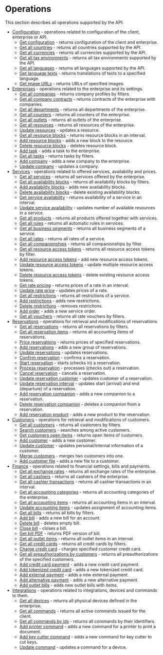 # Operations

This section describes all operations supported by the API:

* [Configuration](configuration.md) - operations related to configuration of the client, enterprise or API.
  * [Get configuration](configuration.md#get-configuration) - returns configuration of the client and enterprise.
  * [Get all countries](configuration.md#get-all-countries) - returns all countries supported by the API.
  * [Get all currencies](configuration.md#get-all-currencies) - returns all currencies supported by the API.
  * [Get all tax environments](configuration.md#get-all-tax-environments) - returns all tax environments supported by the API.
  * [Get all languages](configuration.md#get-all-languages) - returns all languages supported by the API.
  * [Get language texts](configuration.md#get-language-texts) - returns translations of texts to a specified language.
  * [Get image URLs](configuration.md#get-image-urls) - returns URLs of specified images.
* [Enterprises](enterprises.md) - operations related to the enterprise and its settings.
  * [Get all companies](enterprises.md#get-all-companies) - returns company profiles by filters.
  * [Get all company contracts](enterprises.md#get-all-company-contracts) - returns contracts of the enterprise with companies.
  * [Get all departments](enterprises.md#get-all-departments) - returns all departments of the enterprise.
  * [Get all counters](enterprises.md#get-all-counters) - returns all counters of the enterprise.
  * [Get all outlets](enterprises.md#get-all-outlets) - returns all outlets of the enterprise.
  * [Get all resources](enterprises.md#get-all-resources) - returns all resources of the enterprise.
  * [Update resources](enterprises.md#update-resources) - updates a resource.
  * [Get all resource blocks](enterprises.md#get-all-resource-blocks) - returns resource blocks in an interval.
  * [Add resource blocks](enterprises.md#add-resource-block) - adds a new block to the resource.
  * [Delete resource blocks](enterprises.md#delete-resource-blocks) - deletes resource block.
  * [Add task](enterprises.md#add-task) - adds a task to the enterprise.
  * [Get all tasks](enterprises.md#get-all-tasks) - returns tasks by filters.
  * [Add company](enterprises.md#add-company) - adds a new company to the enterprise.
  * [Update company](enterprises.md#update-company) - updates a company.
* [Services](services.md) - operations related to offered services, availability and prices.
  * [Get all services](services.md#get-all-services) - returns all services offered by the enterprise.
  * [Get all availability blocks](services.md#get-all-availability-blocks) - returns all availability blocks by filters.
  * [Add availability blocks](services.md#add-availability-blocks) - adds new availability blocks.
  * [Delete availability blocks](services.md#delete-availability-blocks) - delete existing availability blocks.
  * [Get service availability](services.md#get-service-availability) - returns availability of a service in an interval.
  * [Update service availability](services.md#update-service-availability) - updates number of available resources in a service.
  * [Get all products](services.md#get-all-products) - returns all products offered together with services.
  * [Get all rules](services.md#get-all-rules) - returns all automatic rules in services.
  * [Get all business segments](services.md#get-all-business-segments) - returns all business segments of a service.
  * [Get all rates](services.md#get-all-rates) - returns all rates of a service.
  * [Get all companionships](services.md#get-all-companionships) - returns all companionships by filter.
  * [Get all resource access tokens](services.md#get-all-resource-access-tokens) - returns all resource access tokens by filter.
  * [Add resource access tokens](services.md#add-resource-access-tokens) - add new resource access tokens.
  * [Update resource access tokens](services.md#update-resource-access-tokens) - update multiple resource access tokens.
  * [Delete resource access tokens](services.md#delete-resource-access-tokens) - delete existing resource access tokens.
  * [Get rate pricing](services.md#get-rate-pricing) - returns prices of a rate in an interval.
  * [Update rate price](services.md#update-rate-price) - updates prices of a rate.
  * [Get all restrictions](services.md#get-all-restrictions) - returns all restrictions of a service.
  * [Add restrictions](services.md#add-restrictions) - adds new restrictions.
  * [Delete restrictions](services.md#delete-restrictions) - removes restrictions.
  * [Add order](services.md#add-order) - adds a new service order.
  * [Get all vouchers](services.md#get-all-vouchers) - returns all rate vouchers by filters.
* [Reservations](reservations.md) - operations for retrieval and modifications of reservations.
  * [Get all reservations](reservations.md#get-all-reservations) - returns all reservations by filters.
  * [Get all reservation items](reservations.md#get-all-reservation-items) - returns all accounting items of reservations. 
  * [Price reservations](reservations.md#price-reservations) - returns prices of specified reservations.
  * [Add reservations](reservations.md#add-reservations) - adds a new group of reservations.
  * [Update reservations](reservations.md#update-reservations) - updates reservations.
  * [Confirm reservation](reservations.md#confirm-reservation) - confirms a reservation.
  * [Start reservation](reservations.md#start-reservation) - starts \(checks in\) a reservation.
  * [Process reservation](reservations.md#process-reservation) - processes \(checks out\) a reservation.
  * [Cancel reservation](reservations.md#cancel-reservation) - cancels a reservation.
  * [Update reservation customer](reservations.md#update-reservation-customer) - updates customer of a reservation.
  * [Update reservation interval](reservations.md#update-reservation-interval) - updates start \(arrival\) and end \(departure\) of a reservation.
  * [Add reservation companion](reservations.md#add-reservation-companion) - adds a new companion to a reservation.
  * [Delete reservation companion](reservations.md#delete-reservation-companion) - deletes a companion from a reservation.
  * [Add reservation product](reservations.md#add-reservation-product) - adds a new product to the reservation.
* [Customers](customers.md) - operations for retrieval and modifications of customers.
  * [Get all customers](customers.md#get-all-customers) - returns all customers by filters.
  * [Search customers](customers.md#search-customers) - searches among active customers.
  * [Get customers open items](customers.md#get-customers-open-items) - returns open items of customers.
  * [Add customer](customers.md#add-customer) - adds a new customer.
  * [Update customer](customers.md#update-customer) - updates personal/internal information of a customer.
  * [Merge customers](customers.md#merge-customers) - merges two customers into one.
  * [Add customer file](customers.md#add-customer-file) - adds a new file to a customer.
* [Finance](finance.md) - operations related to financial settings, bills and payments.
  * [Get all exchange rates](finance.md#get-all-exchange-rates) - returns all exchange rates of the enterprise.
  * [Get all cashiers](finance.md#get-all-cashiers) - returns all cashiers of the enterprise.
  * [Get all cashier transactions](finance.md#get-all-cashier-transactions) - returns all cashier transactions in an interval.
  * [Get all accounting categories](finance.md#get-all-accounting-categories) - returns all accounting categories of the enterprise.
  * [Get all accounting items](finance.md#get-all-accounting-items) - returns all accounting items in an interval.
  * [Update accounting items](finance.md#update-accounting-items) - updates assignment of accounting items.
  * [Get all bills](finance.md#get-all-bills) - returns all bills by filters.
  * [Add bill](finance.md#add-bill) - adds a new bill for an account.
  * [Delete bill](finance.md#delete-bill) - deletes empty bill.
  * [Close bill](finance.md#close-bill) - closes a bill.
  * [Get bill PDF](finance.md#get-bill-pdf) - returns PDF version of bill.
  * [Get all outlet items](finance.md#get-all-outlet-items) - returns all outlet items in an interval.
  * [Get all credit cards](finance.md#get-all-credit-cards) - returns all credit cards by filters.
  * [Charge credit card](finance.md#charge-credit-card) - charges specified customer credit card.
  * [Get all preauthorizations by customers](finance.md#get-all-preauthorizations-by-customers) - returns all preauthorizations of the specified customers.
  * [Add credit card payment](finance.md#add-credit-card-payment) - adds a new credit card payment.
  * [Add tokenized credit card](finance.md#add-tokenized-credit-card) - adds a new tokenized credit card.
  * [Add external payment](finance.md#add-external-payment) - adds a new external payment.
  * [Add alternative payment](finance.md#add-alternative-payment) - adds a new alternative payment.
  * [Add outlet bills](finance.md#add-outlet-bills) - adds new outlet bills with items.
* [Integrations](integrations.md) - operations related to integrations, devices and commands to them.
  * [Get all devices](integrations.md#get-all-devices) - returns all physical devices defined in the enterprise.
  * [Get all commands](integrations.md#get-all-commands) - returns all active commands issued for the client.
  * [Get all commands by ids](integrations.md#get-all-commands-by-ids) - returns all commands by their identifiers.
  * [Add printer command](integrations.md#add-printer-command) - adds a new command for a printer to print a document.
  * [Add key cutter command](integrations.md#add-key-cutter-command) - adds a new command for key cutter to cut keys.
  * [Update command](integrations.md#update-command) - updates a command for a device.
